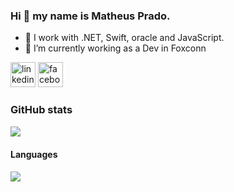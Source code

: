 ### Hi 👋  my name is Matheus Prado.

- 🔭 I work with .NET, Swift, oracle and JavaScript.
- 🌱 I’m currently working as a Dev in Foxconn

[<img src='https://cdn.jsdelivr.net/npm/simple-icons@3.0.1/icons/linkedin.svg' alt='linkedin' height='40'>](https://www.linkedin.com/in/matheus-prado-de-lima-959126134/)
[<img src='https://cdn.jsdelivr.net/npm/simple-icons@3.0.1/icons/facebook.svg' alt='facebook' height='40'>](https://www.facebook.com/matheus.p.lima.18)  
### GitHub stats

<div>
<a href="https://readme-stats-cfgj2cxdy.vercel.app/api?username=MathsPrado&count_private=true&show_icons=true">
  <img  align="left" src="https://readme-stats-cfgj2cxdy.vercel.app/api?username=MathsPrado&count_private=true&show_icons=true" />
</a>
  <br>

#### Languages
<a href="https://readme-stats-cfgj2cxdy.vercel.app/api/top-langs/?username=MathsPrado">
  <img align="left" src="https://readme-stats-cfgj2cxdy.vercel.app/api/top-langs/?username=MathsPrado" />
</a>
</div>
